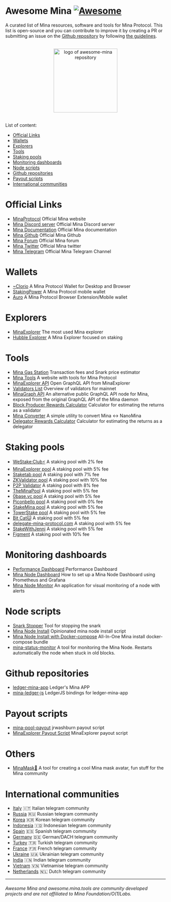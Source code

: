 # Awesome Mina [![Awesome](https://cdn.rawgit.com/sindresorhus/awesome/d7305f38d29fed78fa85652e3a63e154dd8e8829/media/badge.svg)](https://github.com/sindresorhus/awesome)
A curated list of Mina resources, software and tools for Mina Protocol. This list is open-source and you can contribute to improve it by creating a PR or submitting an issue on the [Github repository](https://github.com/nerdvibe/awesome-mina) by following [the guidelines](https://github.com/nerdvibe/awesome-mina/blob/main/Contributing.md).

<p align="center">
  <br>
  <img width="200" src="https://westake.club/assets/awesome-mina.png?" alt="logo of awesome-mina repository">
  <br>
  <br>
</p>

List of content:

- [Official Links](#Official-Links)
- [Wallets](#Wallets)
- [Explorers](#Explorers)
- [Tools](#Tools)
- [Staking pools](#Staking-pools)
- [Monitoring dashboards](#monitoring-dashboards)
- [Node scripts](#Node-scripts)
- [Github repositories](#Github-repositories)
- [Payout scripts](#Payout-scripts)
- [International communities](#International-communities)

# Official Links

* [MinaProtocol](https://minaprotocol.com/) Official Mina website
* [Mina Discord server](https://discord.com/invite/Vexf4ED) Official Mina Discord server
* [Mina Documentation](https://docs.minaprotocol.com/en) Official Mina documentation
* [Mina Github](https://github.com/MinaProtocol) Official Mina Github
* [Mina Forum](https://forums.minaprotocol.com/) Official Mina forum
* [Mina Twitter](https://twitter.com/minaprotocol) Official Mina twitter
* [Mina Telegram](https://t.me/minaprotocol) Official Mina Telegram Channel

# Wallets
* [~Clorio](https://clor.io) A Mina Protocol Wallet for Desktop and Browser
* [StakingPower](https://github.com/crackerli/coda-mobile-wallet) A Mina Protocol mobile wallet
* [Auro](https://www.aurowallet.com) A Mina Protocol Browser Extension/Mobile wallet

# Explorers
* [MinaExplorer](https://minaexplorer.com/) The most used Mina explorer
* [Hubble Explorer](https://hubble.figment.io/mina/chains/mainnet) A Mina Explorer focused on staking

# Tools
* [Mina Gas Station](https://fees.mina.tools/) Transaction fees and Snark price estimator
* [Mina Tools](https://mina.tools) A website with tools for Mina Protocol
* [MinaExplorer API](https://graphql.minaexplorer.com/) Open GraphQL API from MinaExplorer
* [Validators List](https://mina.staketab.com/) Overview of validators for mainnet
* [MinaGraph API](https://minagraph.com) An alternative public GraphQL API node for Mina, exposed from the original GraphQL API of the Mina daemon
* [Block Producer Rewards Calculator](https://towerstake.com/block-producer-rewards-calculator/) Calculator for estimating the returns as a validator
* [Mina Converter](https://convert.mina.tools/) A simple utility to convert Mina <-> NanoMina
* [Delegator Rewards Calculator](https://towerstake.com/delegator-rewards-calculator/) Calculator for estimating the returns as a delegator

# Staking pools
* [WeStake:Club⚡️](https://mina.westake.club) A staking pool with 2% fee
* [MinaExplorer pool](https://docs.minaexplorer.com/minaexplorer/staking-pool) A staking pool with 5% fee
* [Staketab pool](https://staketab.com/) A staking pool with 7% fee
* [ZKValidator pool](https://zkvalidator.com/) A staking pool with 10% fee
* [P2P Validator](https://p2p.org/) A staking pool with 8% fee
* [TheMinaPool](https://theminapool.com) A staking pool with 5% fee
* [0base.vc pool](https://mina.0base.vc) A staking pool with 5% fee
* [Piconbello pool](https://mina.piconbello.com) A staking pool with 0% fee
* [StakeMina pool](https://stakemina.com) A staking pool with 5% fee
* [TowerStake pool](https://towerstake.com) A staking pool with 5% fee
* [Bit Cat🐱](https://www.bitcat365.com) A staking pool with 5% fee
* [delegate-mina-protocol.com](https://delegate-mina-protocol.com) A staking pool with 5% fee
* [StakeWithJenni](https://www.stakewithjenni.com) A staking pool with 5% fee
* [Figment](https://figment.io/protocols/mina/) A staking pool with 10% fee

# Monitoring dashboards
* [Performance Dashboard](https://github.com/dsrvlabs/mina-performance-dashboard) Performance Dashboard
* [Mina Node Dashboard](https://github.com/dguess/mina-node-dashboard) How to set up a Mina Node Dashboard using Prometheus and Grafana
* [Mina Node Monitor](https://github.com/olton/mina-node-monitor) An application for visual monitoring of a node with alerts 

# Node scripts
* [Snark Stopper](https://github.com/c29r3/mina-snark-stopper) Tool for stopping the snark
* [Mina Node Install](https://github.com/jrwashburn/mina-node-install) Opinionated mina node install script
* [Mina Node Install with Docker-compose](https://github.com/trancemind/mina-docker-compose) All-In-One Mina install docker-compose bundle
* [mina-status-monitor](https://github.com/vanphandinh/mina-status-monitor) A tool for monitoring the Mina Node. Restarts automatically the node when stuck in old blocks.

# Github repositories
* [ledger-mina-app](https://github.com/jspada/ledger-app-mina) Ledger's Mina APP
* [mina-ledger-js](https://github.com/nerdvibe/mina-ledger-js) LedgerJS bindings for ledger-mina-app

# Payout scripts
* [mina-pool-payout](https://github.com/jrwashburn/mina-pool-payout) jrwashburn payout script
* [MinaExplorer Payout Script](https://github.com/garethtdavies/mina-payout-script) MinaExplorer payout script

# Others
* [MinaMask🎃](https://mask.minagraph.com) A tool for creating a cool Mina mask avatar, fun stuff for the Mina community

# International communities

* [Italy](https://t.me/mina_italia) 🇮🇹 Italian telegram community
* [Russia](https://t.me/mina_russia) 🇷🇺 Russian telegram community
* [Korea](https://t.me/minaprotocol_kr) 🇰🇷 Korean telegram community
* [Indonesia](http://t.me/Mina_Indonesia) 🇮🇩 Indonesian telegram community
* [Spain](https://t.me/MinaProtocol_Spanish) 🇪🇸 Spanish telegram community
* [Germany](https://t.me/mina_dach) 🇩🇪 German/DACH telegram community
* [Turkey](https://t.me/Mina_Turkiye) 🇹🇷 Turkish telegram community
* [France](https://t.me/mina_france) 🇫🇷 French telegram community
* [Ukraine](https://t.me/mina_ukraine) 🇺🇦 Ukrainian telegram community
* [India](http://t.me/mina_india) 🇮🇳 Indian telegram community
* [Vietnam](http://t.me/minaprotocolVN) 🇻🇳 Vietnamise telegram community
* [Netherlands](http://t.me/minaprotocolNL) 🇳🇱 Dutch telegram community


------

###### Awesome Mina and awesome.mina.tools are community developed projects and are not affiliated to Mina Foundation/O(1)Labs.
